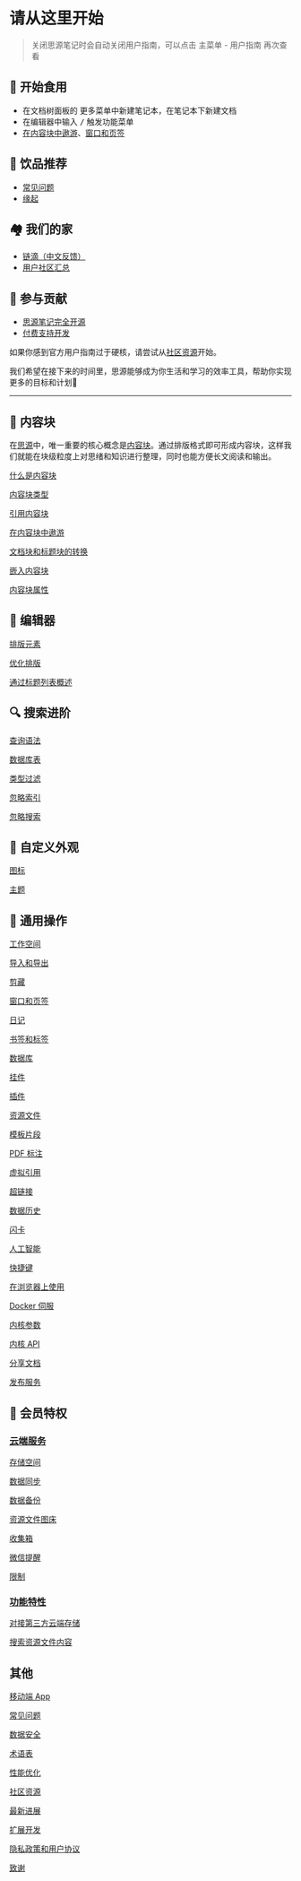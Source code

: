 # 请从这里开始

> 关闭思源笔记时会自动关闭用户指南，可以点击 <kbd>主菜单</kbd> - <kbd>用户指南</kbd> 再次查看

## 🍔 开始食用

* 在文档树面板的 <kbd>更多</kbd>​ 菜单中新建笔记本，在笔记本下新建文档
* 在编辑器中输入 <kbd>/</kbd>​ 触发功能菜单
* [在内容块中遨游](请从这里开始/内容块/在内容块中遨游.md)、[窗口和页签](请从这里开始/通用操作/窗口和页签.md)

## 🍹 饮品推荐

* [常见问题](常见问题.md)
* [缘起](https://ld246.com/article/1619868273581)

## 🏘️ 我们的家

* [链滴（中文反馈）](https://ld246.com/article/1649901726096)
* [用户社区汇总](https://ld246.com/article/1640266171309)

## 💌 参与贡献

* [思源笔记完全开源](常见问题.md#20211129190023-eezo4zh)
* [付费支持开发](https://b3log.org/siyuan/pricing.html)

如果你感到官方用户指南过于硬核，请尝试从[社区资源](社区资源.md)开始。

我们希望在接下来的时间里，思源能够成为你生活和学习的效率工具，帮助你实现更多的目标和计划🙏

---

## 🍫 内容块

在[思源](常见问题.md#20230415111858-vgohvf3)中，唯一重要的核心概念是[内容块](请从这里开始/内容块/什么是内容块.md)。通过排版格式即可形成内容块，这样我们就能在块级粒度上对思绪和知识进行整理，同时也能方便长文阅读和输出。

[什么是内容块](请从这里开始/内容块/什么是内容块.md)

[内容块类型](请从这里开始/内容块/内容块类型.md)

[引用内容块](请从这里开始/内容块/引用内容块.md)

[在内容块中遨游](请从这里开始/内容块/在内容块中遨游.md)

[文档块和标题块的转换](请从这里开始/内容块/文档块和标题块的转换.md)

[嵌入内容块](请从这里开始/内容块/嵌入内容块.md)

[内容块属性](请从这里开始/内容块/内容块属性.md)

## 🍱 编辑器

[排版元素](请从这里开始/编辑器/排版元素.md)

[优化排版](请从这里开始/编辑器/优化排版.md)

[通过标题列表概述](请从这里开始/编辑器/通过标题列表概述.md)

## 🔍 搜索进阶

[查询语法](请从这里开始/搜索进阶/查询语法.md)

[数据库表](请从这里开始/搜索进阶/数据库表.md)

[类型过滤](请从这里开始/搜索进阶/类型过滤.md)

[忽略索引](请从这里开始/搜索进阶/忽略索引.md)

[忽略搜索](请从这里开始/搜索进阶/忽略搜索.md)

## 🎨 自定义外观

[图标](请从这里开始/自定义外观/图标.md)

[主题](请从这里开始/自定义外观/主题.md)

## 🚌 通用操作

[工作空间](请从这里开始/通用操作/工作空间.md)

[导入和导出](请从这里开始/通用操作/导入和导出.md)

[剪藏](请从这里开始/通用操作/剪藏.md)

[窗口和页签](请从这里开始/通用操作/窗口和页签.md)

[日记](请从这里开始/通用操作/日记.md)

[书签和标签](请从这里开始/通用操作/书签和标签.md)

[数据库](请从这里开始/通用操作/数据库.md)

[挂件](请从这里开始/通用操作/挂件.md)

[插件](请从这里开始/通用操作/插件.md)

[资源文件](请从这里开始/通用操作/资源文件.md)

[模板片段](请从这里开始/通用操作/模板片段.md)

[PDF 标注](请从这里开始/通用操作/PDF%20标注.md)

[虚拟引用](请从这里开始/通用操作/虚拟引用.md)

[超链接](请从这里开始/通用操作/超链接.md)

[数据历史](请从这里开始/通用操作/数据历史.md)

[闪卡](请从这里开始/通用操作/闪卡.md)

[人工智能](请从这里开始/通用操作/人工智能.md)

[快捷键](请从这里开始/通用操作/快捷键.md)

[在浏览器上使用](请从这里开始/通用操作/在浏览器上使用.md)

[Docker 伺服](请从这里开始/通用操作/Docker%20伺服.md)

[内核参数](请从这里开始/通用操作/内核参数.md)

[内核 API](请从这里开始/通用操作/内核%20API.md)

[分享文档](请从这里开始/通用操作/分享文档.md)

[发布服务](请从这里开始/通用操作/发布服务.md)

## 👑 会员特权

### [云端服务](请从这里开始/会员特权/云端服务.md)

[存储空间](请从这里开始/会员特权/云端服务/存储空间.md)

[数据同步](请从这里开始/会员特权/云端服务/数据同步.md)

[数据备份](请从这里开始/会员特权/云端服务/数据备份.md)

[资源文件图床](请从这里开始/会员特权/云端服务/资源文件图床.md)

[收集箱](请从这里开始/会员特权/云端服务/收集箱.md)

[微信提醒](请从这里开始/会员特权/云端服务/微信提醒.md)

[限制](请从这里开始/会员特权/云端服务/限制.md)

### [功能特性](请从这里开始/会员特权/功能特性.md)

[对接第三方云端存储](请从这里开始/会员特权/功能特性/对接第三方云端存储.md)

[搜索资源文件内容](请从这里开始/会员特权/功能特性/搜索资源文件内容.md)

## 其他

[移动端 App](移动端%20App.md)

[常见问题](常见问题.md)

[数据安全](数据安全.md)

[术语表](术语表.md)

[性能优化](性能优化.md)

[社区资源](社区资源.md)

[最新进展](最新进展.md)

[扩展开发](扩展开发.md)

[隐私政策和用户协议](隐私政策和用户协议.md)

[致谢](致谢.md)
